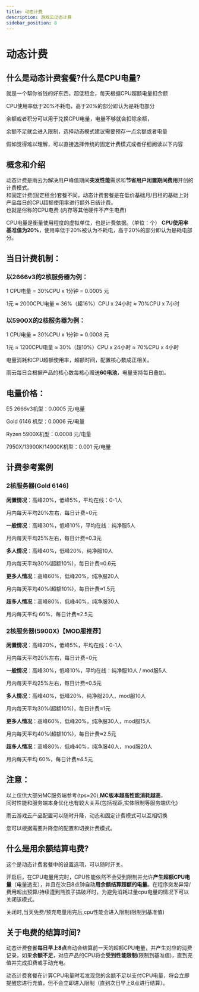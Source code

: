 ```yaml
---
title: 动态计费
description: 游戏云动态计费
sidebar_position: 8
---
```


# 动态计费

## 什么是动态计费套餐?什么是CPU电量?

就是一个帮你省钱的好东西，超低租金，每天根据CPU超额电量扣余额

CPU使用率低于20%不耗电，高于20%的部分即认为是耗电部分

余额或者积分可以用于兑换CPU电量，电量不够就会扣除余额，

余额不足就会进入限制，选择动态模式建议需要预存一点余额或者电量

假如觉得难以理解，可以直接选择传统的固定计费模式或者仔细阅读以下内容

## 概念和介绍

动态计费是雨云为解决用户峰值期间**突发性能**需求和**节省用户闲置期间费用**开创的计费模式。<br/>
和固定计费(固定租金)套餐不同，动态计费套餐是在低价基础月/日租的基础上对产品每日的CPU超额使用率进行额外日结计费。<br/>
也就是俗称的CPU电费 (内存等其他硬件不产生电费)

CPU电量是衡量使用程度的虚拟单位，也是计费依据。（单位：个）
**CPU使用率基准值为20%**，使用率低于20%被认为不耗电，高于20%的部分即认为是耗电部分。

## 当日计费机制：

### 以2666v3的2核服务器为例：

1 CPU电量 = 30%CPU x 1分钟 = 0.0005 元

1元 ≈ 2000CPU电量 ≈ 36%（超16%）CPU x 24小时 ≈ 70%CPU x 7小时

### 以5900X的2核服务器为例：

1 CPU电量 = 30%CPU x 1分钟 = 0.0008 元

1元 ≈ 1200CPU电量 ≈ 30%（超10%）CPU x 24小时 ≈ 70%CPU x 4小时

电量消耗和CPU超额使用率，超额时间，配置核心数成正相关。

雨云每日会根据产品的核心数每核心赠送**60电池**，电量支持每日叠加。

## 电量价格：

E5 2666v3机型：0.0005 元/电量

Gold 6146 机型：0.0006 元/电量

Ryzen 5900X机型：0.0008 元/电量

7950X/13900K/14900K机型：0.001 元/电量

## 计费参考案例

### 2核服务器(Gold 6146)

**闲置情况**：高峰20%，低峰5%，平均在线：0-1人

月内每天平均20%左右，每日计费=0元

**一般情况**：高峰30%，低峰10%，平均在线：纯净服5人

月内每天平均25%左右，每日计费≈0.3元

**多人情况**：高峰40%，低峰20%，纯净服10人

月内每天平均30%(超额10%)，每日计费≈0.6元

**更多人情况**：高峰60%，低峰20%，纯净服20人

月内每天平均40%(超额10%)，每日计费≈1.5元

**超多人情况**：高峰80%，低峰40%，纯净服30人

月内每天平均 60%，每日计费≈2.5元

### 2核服务器(5900X)【MOD服推荐】

**闲置情况**：高峰20%，低峰5%，平均在线：0-1人

月内每天平均20%左右，每日计费=0元

**一般情况**：高峰30%，低峰10%，平均在线：纯净服10人 / mod服5人

月内每天平均25%左右，每日计费≈0.5元

**多人情况**：高峰40%，低峰20%，纯净服20人，mod服10人

月内每天平均30%(超额10%)，每日计费≈1元

**更多人情况**：高峰60%，低峰20%，纯净服30人，mod服15人

月内每天平均40%(超额10%)，每日计费≈2.5元

**超多人情况**：高峰80%，低峰40%，纯净服40人，mod服20人

月内每天平均 60%，每日计费≈4.5元

## 注意：

以上仅供大部分MC服务端参考(tps=20),**MC版本越高性能消耗越高**，<br/>
同时性能和服务端本身优化也有较大关系(包括视距,实体限制等服务端优化)

雨云游戏云产品配置可以随时升降，动态和固定计费模式可以互相切换

您可以根据需要升降您的配置和切换计费模式。

## 什么是用余额结算电费?
这个是动态计费套餐中的设置选项，可以随时开关。

开启后，在CPU电量用完时，CPU性能依然不会受到限制并允许**产生超额CPU电量**（电量透支），并且在次日8点钟自动**用余额结算超额的电量**。在程序突发异常/费用超出预算/持续遭到熊孩子搞破坏时，为避免消耗过量cpu电量的情况下可以关闭该模式。

关闭时,当天免费/预充电量用完后,cpu性能会进入限制(限制到基准值)

## 关于电费的结算时间?

动态计费套餐**每日早上8点**自动会结算前一天的超额CPU电量，并产生对应的消费记录，如果**余额不足**，对应产品的CPU将会**受到性能限制**(限制到基准值)，直到充值并完成扣费或手动充电。

动态计费套餐在计算CPU电量时若发现您的余额不足以支付CPU电量，将会立即提醒您进行充值，但不会立即进入限制（直到次日早上8点进行结算）。